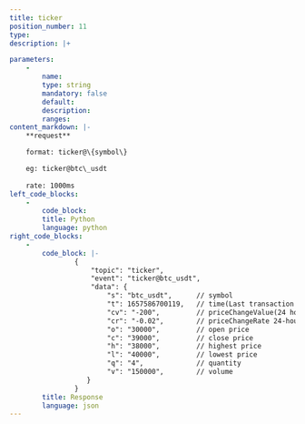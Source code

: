 ```yaml
---
title: ticker
position_number: 11
type:
description: |+

parameters:
    -
        name:
        type: string
        mandatory: false
        default:
        description:
        ranges:
content_markdown: |-
    **request**

    format: ticker@\{symbol\}

    eg: ticker@btc\_usdt
    
    rate: 1000ms
left_code_blocks:
    -
        code_block:
        title: Python
        language: python
right_code_blocks:
    -
        code_block: |-
                {
                    "topic": "ticker", 
                    "event": "ticker@btc_usdt", 
                    "data": {
                        "s": "btc_usdt",      // symbol
                        "t": 1657586700119,   // time(Last transaction time)
                        "cv": "-200",         // priceChangeValue(24 hour price change)
                        "cr": "-0.02",        // priceChangeRate 24-hour price change (percentage)
                        "o": "30000",         // open price
                        "c": "39000",         // close price
                        "h": "38000",         // highest price
                        "l": "40000",         // lowest price
                        "q": "4",             // quantity
                        "v": "150000",        // volume
                   }
                }
        title: Response
        language: json
---
```


